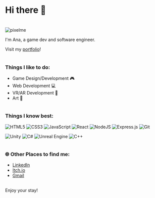 ### <h1>Hi there 👋<h1>

![pixelme](https://github.com/user-attachments/assets/ef3b2aac-747c-42b5-bf7d-470902301146)

I'm Ana, a game dev and software engineer.

Visit my <a href="https://anadaren.github.io/">portfolio<a>!

# <h3>Things I like to do:</h3>
<ul>
  <li>Game Design/Development 🎮</li>
  <li>Web Development 💻</li>
  <li>VR/AR Development 🌌</li>
  <li>Art 🎨</li>
</ul>

# <h3>Things I know best:</h3>
<!-- Badges from https://github.com/Ileriayo/markdown-badges -->

![HTML5](https://img.shields.io/badge/html5-%23E34F26.svg?style=for-the-badge&logo=html5&logoColor=white)
![CSS3](https://img.shields.io/badge/css3-%231572B6.svg?style=for-the-badge&logo=css3&logoColor=white)
![JavaScript](https://img.shields.io/badge/javascript-%23323330.svg?style=for-the-badge&logo=javascript&logoColor=%23F7DF1E)
![React](https://img.shields.io/badge/react-%2320232a.svg?style=for-the-badge&logo=react&logoColor=%2361DAFB)
![NodeJS](https://img.shields.io/badge/node.js-6DA55F?style=for-the-badge&logo=node.js&logoColor=white)
![Express.js](https://img.shields.io/badge/express.js-%23404d59.svg?style=for-the-badge&logo=express&logoColor=%2361DAFB)
![Git](https://img.shields.io/badge/git-%23F05033.svg?style=for-the-badge&logo=git&logoColor=white)

![Unity](https://img.shields.io/badge/unity-%23000000.svg?style=for-the-badge&logo=unity&logoColor=white)
![C#](https://img.shields.io/badge/c%23-%23239120.svg?style=for-the-badge&logo=csharp&logoColor=white)
![Unreal Engine](https://img.shields.io/badge/unrealengine-%23313131.svg?style=for-the-badge&logo=unrealengine&logoColor=white)
![C++](https://img.shields.io/badge/c++-%2300599C.svg?style=for-the-badge&logo=c%2B%2B&logoColor=white)

# <h3>🌐 Other Places to find me:</h3>
<ul>
  <li><a href="https://www.linkedin.com/in/anastasia-green/">LinkedIn</a></li>
  <li><a href="https://anadaren.itch.io/">Itch.io</a></li>
  <li><a href="mailto:ana.daren.green@gmail.com">Gmail</a></li>
</ul>

<br>
Enjoy your stay!


<!--
**anadaren/anadaren** is a ✨ _special_ ✨ repository because its `README.md` (this file) appears on your GitHub profile.

Here are some ideas to get you started:

- 🔭 I’m currently working on ...
- 🌱 I’m currently learning ...
- 👯 I’m looking to collaborate on ...
- 🤔 I’m looking for help with ...
- 💬 Ask me about ...
- 📫 How to reach me: ...
- 😄 Pronouns: ...
- ⚡ Fun fact: ...
-->
